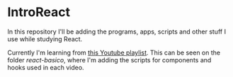 # IntroReact
In this repository I'll be adding the programs, apps, scripts and other stuff I
use while studying React.

Currently I'm learning from [this Youtube playlist](https://www.youtube.com/playlist?list=PLvq-jIkSeTUZ5XcUw8fJPTBKEHEKPMTKk).
This can be seen on the folder *react-basico*, where I'm adding the scripts for components and hooks used in each video.

